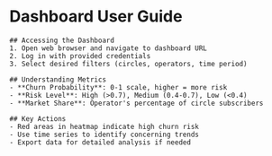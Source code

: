 
  # Dashboard User Guide

    ## Accessing the Dashboard
    1. Open web browser and navigate to dashboard URL
    2. Log in with provided credentials
    3. Select desired filters (circles, operators, time period)

    ## Understanding Metrics
    - **Churn Probability**: 0-1 scale, higher = more risk
    - **Risk Level**: High (>0.7), Medium (0.4-0.7), Low (<0.4)
    - **Market Share**: Operator's percentage of circle subscribers

    ## Key Actions
    - Red areas in heatmap indicate high churn risk
    - Use time series to identify concerning trends
    - Export data for detailed analysis if needed
    